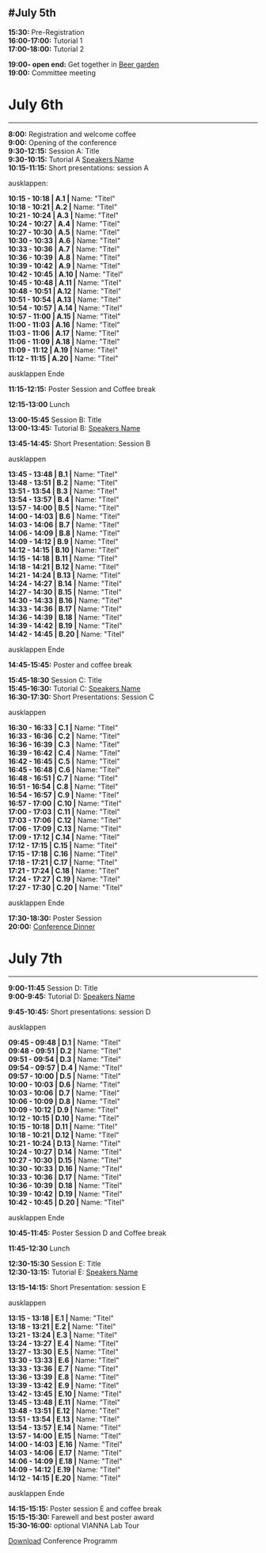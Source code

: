 #July 5th
---
**15:30:** Pre-Registration   
**16:00-17:00:** Tutorial 1  
**17:00-18:00:** Tutorial 2

**19:00- open end:** Get together in [Beer garden](/RouteDescription/)    
**19:00:** Committee meeting



# July 6th 
---
**8:00:** Registration and welcome coffee  
**9:00:** Opening of the conference  
**9:30-12:15:** Session A: Title  
**9:30-10:15:** Tutorial A [Speakers Name](/TutorialSpeakers/)    
**10:15-11:15:** Short presentations: session A   

ausklappen:  
 
**10:15 - 10:18 | A.1 |** Name: "Titel"    
**10:18 - 10:21 | A.2  |** Name: "Titel"   
**10:21 - 10:24 | A.3  |** Name: "Titel"  
**10:24 - 10:27 | A.4  |** Name: "Titel"  
**10:27 - 10:30 | A.5  |**  Name: "Titel"    
**10:30 - 10:33 | A.6  |** Name: "Titel"  
**10:33 - 10:36 | A.7  |** Name: "Titel"   
**10:36 - 10:39 | A.8  |** Name: "Titel"  
**10:39 - 10:42 | A.9  |** Name: "Titel"  
**10:42 - 10:45 | A.10 |**  Name: "Titel"    
**10:45 - 10:48 | A.11 |** Name: "Titel"  
**10:48 - 10:51 | A.12 |**  Name: "Titel"   
**10:51 - 10:54 | A.13 |** Name: "Titel"    
**10:54 - 10:57 | A.14 |** Name: "Titel"    
**10:57 - 11:00 | A.15 |** Name: "Titel"   
**11:00 - 11:03 | A.16 |** Name: "Titel"    
**11:03 - 11:06 | A.17 |** Name: "Titel"   
**11:06 - 11:09 | A.18 |** Name: "Titel"  
**11:09 - 11:12 | A.19 |** Name: "Titel"   
**11:12 - 11:15 | A.20 |** Name: "Titel"  

ausklappen Ende  
 
**11:15-12:15:** Poster Session and Coffee break    

**12:15-13:00** Lunch  

**13:00-15:45** Session B: Title     
**13:00-13:45:** Tutorial B: [Speakers Name](/TutorialSpeakers/)     
     
**13:45-14:45:** Short Presentation: Session B  

ausklappen

**13:45 - 13:48 | B.1 |** Name: "Titel"    
**13:48 - 13:51 | B.2 |** Name: "Titel"    
**13:51 - 13:54 | B.3 |** Name: "Titel"    
**13:54 - 13:57 | B.4 |** Name: "Titel"    
**13:57 - 14:00 | B.5 |** Name: "Titel"    
**14:00 - 14:03 | B.6 |** Name: "Titel"    
**14:03 - 14:06 | B.7 |** Name: "Titel"    
**14:06 - 14:09 | B.8 |** Name: "Titel"  
**14:09 - 14:12 | B.9 |** Name: "Titel"   
**14:12 - 14:15 | B.10 |** Name: "Titel"   
**14:15 - 14:18 | B.11 |** Name: "Titel"   
**14:18 - 14:21 | B.12 |** Name: "Titel"   
**14:21 - 14:24 | B.13 |** Name: "Titel"   
**14:24 - 14:27 | B.14 |** Name: "Titel"   
**14:27 - 14:30 | B.15 |** Name: "Titel"   
**14:30 - 14:33 | B.16 |** Name: "Titel"  
**14:33 - 14:36 | B.17 |** Name: "Titel"  
**14:36 - 14:39 | B.18 |** Name: "Titel"   
**14:39 - 14:42 | B.19 |** Name: "Titel"  
**14:42 - 14:45 | B.20 |** Name: "Titel"  

ausklappen Ende
   
**14:45-15:45:** Poster and coffee break 

**15:45-18:30** Session C: Title  
**15:45-16:30:** Tutorial C: [Speakers Name](/TutorialSpeakers/)  
**16:30-17:30:** Short Presentations: Session C 

ausklappen

**16:30 - 16:33 | C.1 |** Name: "Titel"    
**16:33 - 16:36 | C.2 |** Name: "Titel"    
**16:36 - 16:39 | C.3 |** Name: "Titel"   
**16:39 - 16:42 | C.4 |** Name: "Titel"    
**16:42 - 16:45 | C.5 |** Name: "Titel"    
**16:45 - 16:48 | C.6 |** Name: "Titel"    
**16:48 - 16:51 | C.7 |** Name: "Titel"    
**16:51 - 16:54 | C.8 |** Name: "Titel"    
**16:54 - 16:57 | C.9 |** Name: "Titel"    
**16:57 - 17:00 | C.10 |** Name: "Titel"    
**17:00 - 17:03 | C.11 |** Name: "Titel"   
**17:03 - 17:06 | C.12 |** Name: "Titel"   
**17:06 - 17:09 | C.13 |** Name: "Titel"   
**17:09 - 17:12 | C.14 |** Name: "Titel"   
**17:12 - 17:15 | C.15 |** Name: "Titel"   
**17:15 - 17:18 | C.16 |** Name: "Titel"   
**17:18 - 17:21 | C.17 |** Name: "Titel"   
**17:21 - 17:24 | C.18 |** Name: "Titel"    
**17:24 - 17:27 | C.19 |** Name: "Titel"   
**17:27 - 17:30 | C.20 |** Name: "Titel"   

ausklappen Ende
 
**17:30-18:30:** Poster Session   
**20:00:** [Conference Dinner](/RouteDescription/)

# July 7th 
---
**9:00-11:45** Session D: Title  
**9:00-9:45:** Tutorial D: [Speakers Name](/TutorialSpeakers/) 
   
**9:45-10:45:** Short presentations: session D  

ausklappen

**09:45 - 09:48 | D.1 |** Name: "Titel"   
**09:48 - 09:51 | D.2 |** Name: "Titel"      
**09:51 - 09:54 | D.3 |** Name: "Titel"      
**09:54 - 09:57 | D.4 |** Name: "Titel"      
**09:57 - 10:00 | D.5 |** Name: "Titel"    
**10:00 - 10:03 | D.6 |** Name: "Titel"      
**10:03 - 10:06 | D.7 |** Name: "Titel"      
**10:06 - 10:09 | D.8 |** Name: "Titel"      
**10:09 - 10:12 | D.9 |** Name: "Titel"      
**10:12 - 10:15 | D.10 |** Name: "Titel"   
**10:15 - 10:18 | D.11 |** Name: "Titel"    
**10:18 - 10:21 | D.12 |** Name: "Titel"    
**10:21 - 10:24 | D.13 |** Name: "Titel"    
**10:24 - 10:27 | D.14 |** Name: "Titel"    
**10:27 - 10:30 | D.15 |** Name: "Titel"    
**10:30 - 10:33 | D.16 |** Name: "Titel"    
**10:33 - 10:36 | D.17 |** Name: "Titel"     
**10:36 - 10:39 | D.18 |** Name: "Titel"    
**10:39 - 10:42 | D.19 |** Name: "Titel"    
**10:42 - 10:45 | D.20 |** Name: "Titel"   

ausklappen Ende

**10:45-11:45:** Poster Session D and Coffee break    

**11:45-12:30** Lunch  

**12:30-15:30** Session E: Title     
**12:30-13:15:** Tutorial E: [Speakers Name](/TutorialSpeakers/)   
    
**13:15-14:15:** Short Presentation: session E 

ausklappen

**13:15 - 13:18 | E.1 |** Name: "Titel"      
**13:18 - 13:21 | E.2 |** Name: "Titel"      
**13:21 - 13:24 | E.3 |** Name: "Titel"      
**13:24 - 13:27 | E.4 |** Name: "Titel"      
**13:27 - 13:30 | E.5 |** Name: "Titel"      
**13:30 - 13:33 | E.6 |** Name: "Titel"      
**13:33 - 13:36 | E.7 |** Name: "Titel"       
**13:36 - 13:39 | E.8 |** Name: "Titel"      
**13:39 - 13:42 | E.9 |** Name: "Titel"      
**13:42 - 13:45 | E.10 |** Name: "Titel"      
**13:45 - 13:48 | E.11 |** Name: "Titel"          
**13:48 - 13:51 | E.12 |** Name: "Titel"     
**13:51 - 13:54 | E.13 |** Name: "Titel"     
**13:54 - 13:57 | E.14 |** Name: "Titel"     
**13:57 - 14:00 | E.15 |** Name: "Titel"     
**14:00 - 14:03 | E.16 |** Name: "Titel"     
**14:03 - 14:06 | E.17 |** Name: "Titel"     
**14:06 - 14:09 | E.18 |** Name: "Titel"    
**14:09 - 14:12 | E.19 |** Name: "Titel"    
**14:12 - 14:15 | E.20 |** Name: "Titel"  

ausklappen Ende
  
**14:15-15:15:** Poster session E and coffee break  
**15:15-15:30:** Farewell and best poster award  
**15:30-16:00:** optional VIANNA Lab Tour 



[Download](/EnFI/conferenceprogramm.pdf) Conference Programm
